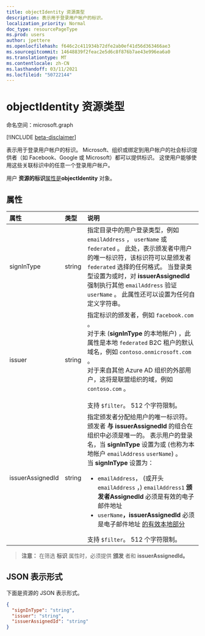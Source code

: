 ```yaml
---
title: objectIdentity 资源类型
description: 表示用于登录用户帐户的标识。
localization_priority: Normal
doc_type: resourcePageType
ms.prod: users
author: jpettere
ms.openlocfilehash: f646c2c411934b72dfe2ab0ef41d56d363466ae3
ms.sourcegitcommit: 14648839f2feac2e5d6c8f876b7ae43e996ea6a0
ms.translationtype: MT
ms.contentlocale: zh-CN
ms.lasthandoff: 03/11/2021
ms.locfileid: "50722144"
---
```

# <a name="objectidentity-resource-type"></a>objectIdentity 资源类型

命名空间：microsoft.graph

[!INCLUDE [beta-disclaimer](../../includes/beta-disclaimer.md)]

表示用于登录用户帐户的标识。 Microsoft、组织或绑定到用户帐户的社会标识提供者（如 Facebook、Google 或 Microsoft）都可以提供标识。 这使用户能够使用这些关联标识中的任意一个登录用户帐户。

用户 **资源的标识**[属性是](user.md)**objectIdentity** 对象。

## <a name="properties"></a>属性

| 属性   | 类型 |说明|
|:---------------|:--------|:----------|
|signInType|string| 指定目录中的用户登录类型，例如 `emailAddress` ， `userName` 或 `federated` 。 此处，表示颁发者中用户的唯一标识符，该标识符可以是颁发者 `federated` 选择的任何格式。 当登录类型设置为或时，对 **issuerAssignedId** 强制执行其他 `emailAddress` 验证 `userName` 。 此属性还可以设置为任何自定义字符串。|
|issuer|string|指定标识的颁发者，例如 `facebook.com` 。<br>对于未 (**signInType** 的本地帐户) ，此属性是本地 `federated` B2C 租户的默认域名，例如 `contoso.onmicrosoft.com` 。<br>对于来自其他 Azure AD 组织的外部用户，这将是联盟组织的域，例如 `contoso.com` 。<br><br>支持 `$filter`。 512 个字符限制。|
|issuerAssignedId|string|指定颁发者分配给用户的唯一标识符。 颁发者 **与** **issuerAssignedId** 的组合在组织中必须是唯一的。 表示用户的登录名，当 **signInType** 设置为或 (也称为本地帐户 `emailAddress` `userName`) 。<br>当 **signInType** 设置为： <ul><li>`emailAddress`， (或开头 `emailAddress` ，) `emailAddress1` **颁发者AssignedId** 必须是有效的电子邮件地址</li><li>`userName`**，issuerAssignedId** 必须是电子邮件地址 [的有效本地部分](https://tools.ietf.org/html/rfc3696#section-3)</li></ul>支持 `$filter`。 512 个字符限制。|

>**注意：** 在筛选 **标识** 属性时，必须提供 **颁发** 者和 **issuerAssignedId。**

## <a name="json-representation"></a>JSON 表示形式

下面是资源的 JSON 表示形式。

<!-- {
  "blockType": "resource",
  "optionalProperties": [

  ],
  "@odata.type": "microsoft.graph.objectIdentity"
}-->

```json
{
  "signInType": "string",
  "issuer": "string",
  "issuerAssignedId": "string"
}
```

<!-- uuid: 8fcb5dbc-d5aa-4681-8e31-b001d5168d79
2015-10-25 14:57:30 UTC -->
<!--
{
  "type": "#page.annotation",
  "description": "objectIdentity resource",
  "keywords": "",
  "section": "documentation",
  "tocPath": "",
  "suppressions": []
}
-->


